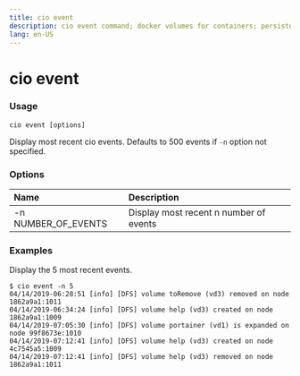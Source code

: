 ```yaml
---
title: cio event
description: cio event command; docker volumes for containers; persistent volumes for pods
lang: en-US
---
```


# cio event

<h3>Usage</h3>

`cio event [options]`

Display most recent cio events. Defaults to 500 events if `-n` option not specified.

<h3>Options</h3>

| Name                 | Description                              |
|:---------------------|:-----------------------------------------|
| -n NUMBER_OF_EVENTS  | Display most recent n number of events   |

<h3>Examples</h3>

Display the 5 most recent events.

```
$ cio event -n 5
04/14/2019-06:28:51 [info] [DFS] volume toRemove (vd3) removed on node 1862a9a1:1011
04/14/2019-06:34:24 [info] [DFS] volume help (vd3) created on node 1862a9a1:1009
04/14/2019-07:05:30 [info] [DFS] volume portainer (vd1) is expanded on node 99f8673e:1010
04/14/2019-07:12:41 [info] [DFS] volume help (vd3) created on node 4c7545a5:1009
04/14/2019-07:12:41 [info] [DFS] volume help (vd3) removed on node 1862a9a1:1011
```
